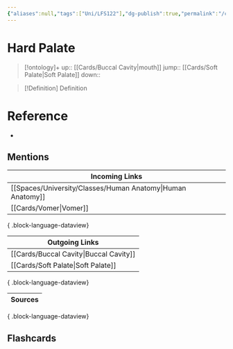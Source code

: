 ```yaml
---
{"aliases":null,"tags":["Uni/LFS122"],"dg-publish":true,"permalink":"/cards/hard-palate/","dgPassFrontmatter":true}
---
```


# Hard Palate

> [!ontology]+
> up:: [[Cards/Buccal Cavity\|mouth]]
> jump:: [[Cards/Soft Palate\|Soft Palate]]
> down:: 

> [!Definition] Definition

# Reference

- 

## Mentions

| Incoming Links                                                |
| ------------------------------------------------------------- |
| [[Spaces/University/Classes/Human Anatomy\|Human Anatomy]] |
| [[Cards/Vomer\|Vomer]]                                     |

{ .block-language-dataview}

| Outgoing Links                            |
| ----------------------------------------- |
| [[Cards/Buccal Cavity\|Buccal Cavity]] |
| [[Cards/Soft Palate\|Soft Palate]]     |

{ .block-language-dataview}

| Sources |
| ------- |

{ .block-language-dataview}

## Flashcards
